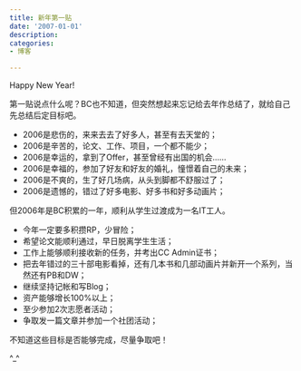 ```yaml
---
title: 新年第一贴
date: '2007-01-01'
description:
categories:
- 博客

---
```

Happy New Year!

第一贴说点什么呢？BC也不知道，但突然想起来忘记给去年作总结了，就给自己先总结后定目标吧。

- 2006是悲伤的，来来去去了好多人，甚至有去天堂的；
- 2006是辛苦的，论文、工作、项目，一个都不能少；
- 2006是幸运的，拿到了Offer，甚至曾经有出国的机会……
- 2006是幸福的，参加了好友和好友的婚礼，憧憬着自己的未来；
- 2006是不爽的，生了好几场病，从头到脚都不舒服过了；
- 2006是遗憾的，错过了好多电影、好多书和好多动画片；

但2006年是BC积累的一年，顺利从学生过渡成为一名IT工人。

- 今年一定要多积攒RP，少冒险；
- 希望论文能顺利通过，早日脱离学生生活；
- 工作上能够顺利接收新的任务，并考出CC Admin证书；
- 把去年错过的三十部电影看掉，还有几本书和几部动画片并新开一个系列，当然还有PB和DW；
- 继续坚持记帐和写Blog；
- 资产能够增长100%以上；
- 至少参加2次志愿者活动；
- 争取发一篇文章并参加一个社团活动；

不知道这些目标是否能够完成，尽量争取吧！

^_^